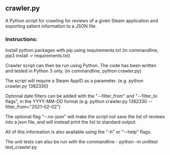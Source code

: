 ## crawler.py

A Python script for crawling for reviews of a given Steam application and exporting salient information to a JSON file.

### Instructions:
Install python packages with pip using requirements.txt (in commandline, pip3 install -r requirements.txt)

Crawler script can then be run using Python. The code has been written and tested in Python 3 only. (in commandline, python crawler.py)

The script will require a Steam AppID as a parameter. (e.g. python crawler.py 1382330)

Optional date filters can be added with the "--filter_from" and "--filter_to flags", in the YYYY-MM-DD format (e.g. python crawler.py 1382330 --filter_from="2021-02-02")

The optional flag "--no-json" will make the script not save the list of reviews into a json file, and will instead print the list to standard output.

All of this information is also available using the "-h" or "--help" flags.

The unit tests can also be run with the commandline - python -m unittest test_crawler.py
